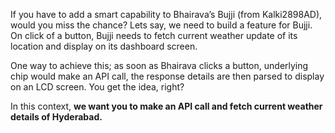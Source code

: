 If you have to add a smart capability to Bhairava’s Bujji (from Kalki2898AD), would you miss the chance? Lets say, we need to build a feature for Bujji. On click of a button, Bujji needs to fetch current weather update of its location and display on its dashboard screen.

One way to achieve this; as soon as Bhairava clicks a button, underlying chip would make an API call, the response details are then parsed to display on an LCD screen. You get the idea, right? 

In this context, **we want you to make an API call and fetch current weather details of Hyderabad.**
